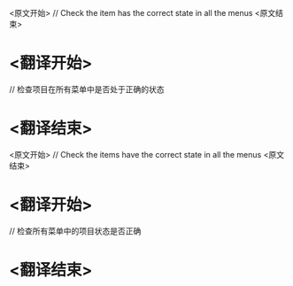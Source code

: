 
<原文开始>
// Check the item has the correct state in all the menus
<原文结束>

# <翻译开始>
// 检查项目在所有菜单中是否处于正确的状态
# <翻译结束>


<原文开始>
// Check the items have the correct state in all the menus
<原文结束>

# <翻译开始>
// 检查所有菜单中的项目状态是否正确
# <翻译结束>

